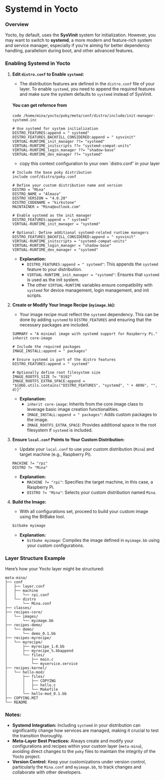 # **Systemd in Yocto**

### **Overview**
Yocto, by default, uses the **SysVinit** system for initialization. However, you may want to switch to **systemd**, a more modern and feature-rich system and service manager, especially if you're aiming for better dependency handling, parallelism during boot, and other advanced features.

### **Enabling Systemd in Yocto**

1. **Edit `distro.conf` to Enable `systemd`:**
   - The distribution features are defined in the `distro.conf` file of your layer. To enable `systemd`, you need to append the required features and make sure the system defaults to `systemd` instead of SysVinit.
   #### You can get refernce from 
    ```
    code /home/mina/yocto/poky/meta/conf/distro/include/init-manager-systemd.inc 
    ```
    ```
    # Use systemd for system initialization
    DISTRO_FEATURES:append = " systemd"
    DISTRO_FEATURES_BACKFILL_CONSIDERED:append = " sysvinit"
    VIRTUAL-RUNTIME_init_manager ??= "systemd"
    VIRTUAL-RUNTIME_initscripts ??= "systemd-compat-units"
    VIRTUAL-RUNTIME_login_manager ??= "shadow-base"
    VIRTUAL-RUNTIME_dev_manager ??= "systemd"

    ```

    - copy this context configuration to your own `distro.conf' in your layer



   ```bitbake
   # Include the base poky distribution
   include conf/distro/poky.conf
   
   # Define your custom distribution name and version
   DISTRO = "Mina"
   DISTRO_NAME = "Almaza"
   DISTRO_VERSION = "4.0.20"
   DISTRO_CODENAME = "kirkstone"
   MAINTAINER = "Mina@outlook.com"

   # Enable systemd as the init manager
   DISTRO_FEATURES:append = " systemd"
   VIRTUAL-RUNTIME_init_manager = "systemd"
   
   # Optional: Define additional systemd-related runtime managers
   DISTRO_FEATURES_BACKFILL_CONSIDERED:append = " sysvinit"
   VIRTUAL-RUNTIME_initscripts = "systemd-compat-units"
   VIRTUAL-RUNTIME_login_manager = "shadow-base"
   VIRTUAL-RUNTIME_dev_manager = "systemd"
   ```

   - **Explanation:**
     - `DISTRO_FEATURES:append = " systemd"`: This appends the `systemd` feature to your distribution.
     - `VIRTUAL-RUNTIME_init_manager = "systemd"`: Ensures that `systemd` is used as the init system.
     - The other `VIRTUAL-RUNTIME` variables ensure compatibility with `systemd` for device management, login management, and init scripts.

2. **Create or Modify Your Image Recipe (`myimage.bb`):**
   - Your image recipe must reflect the `systemd` dependency. This can be done by adding `systemd` to `DISTRO_FEATURES` and ensuring that the necessary packages are included.
   
   ```bitbake
   SUMMARY = "A minimal image with systemd support for Raspberry Pi."
   inherit core-image

   # Include the required packages
   IMAGE_INSTALL:append = " packages"

   # Ensure systemd is part of the distro features
   DISTRO_FEATURES:append = " systemd"

   # Optionally define root filesystem size
   IMAGE_ROOTFS_SIZE ?= "8192"
   IMAGE_ROOTFS_EXTRA_SPACE:append = "${@bb.utils.contains("DISTRO_FEATURES", "systemd", " + 4096", "", d)}"
   ```

   - **Explanation:**
     - `inherit core-image`: Inherits from the core image class to leverage basic image creation functionalities.
     - `IMAGE_INSTALL:append = " packages"`: Adds custom packages to the image.
     - `IMAGE_ROOTFS_EXTRA_SPACE`: Provides additional space in the root filesystem if `systemd` is included.

3. **Ensure `local.conf` Points to Your Custom Distribution:**
   - Update your `local.conf` to use your custom distribution (`Mina`) and target machine (e.g., Raspberry Pi).
   
   ```plaintext
   MACHINE ?= "rpi"
   DISTRO ?= "Mina"
   ```

   - **Explanation:**
     - `MACHINE ?= "rpi"`: Specifies the target machine, in this case, a Raspberry Pi.
     - `DISTRO ?= "Mina"`: Selects your custom distribution named `Mina`.

4. **Build the Image:**
   - With all configurations set, proceed to build your custom image using the BitBake tool.
   
   ```bash
   bitbake myimage
   ```

   - **Explanation:**
     - `bitbake myimage`: Compiles the image defined in `myimage.bb` using your custom configurations.

### **Layer Structure Example**

Here’s how your Yocto layer might be structured:

```plaintext
meta-mina/
├── conf
│   ├── layer.conf
│   ├── machine
│   │   └── rpi.conf
│   └── distro
│       └── Mina.conf
├── classes/
├── recipes-core/
│   └── images/
│       └── myimage.bb
├── recipes-demo/
│   └── demo/
│       └── demo_0.1.bb
├── recipes-myrecipe/
│   └── myrecipe/
│       ├── myrecipe_1.0.bb
│       ├── myrecipe_%.bbappend
│       └── files/
│           ├── main.c
│           └── myservice.service
├── recipes-kernel/
│   └── hello-mod/
│       ├── files/
│       │   ├── COPYING
│       │   ├── hello.c
│       │   └── Makefile
│       └── hello-mod_0.1.bb
├── COPYING.MIT
└── README
```

### **Notes:**
- **Systemd Integration:** Including `systemd` in your distribution can significantly change how services are managed, making it crucial to test the transition thoroughly.
- **Meta-Layer Best Practices:** Always create and modify your configurations and recipes within your custom layer (`meta-mina`), avoiding direct changes to the `poky` files to maintain the integrity of the Yocto project.
- **Version Control:** Keep your customizations under version control, particularly the `Mina.conf` and `myimage.bb`, to track changes and collaborate with other developers.
